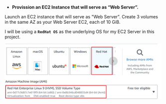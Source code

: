- **Provission an EC2 Instance that will serve as “Web Server”.**

Launch an EC2 instance that will serve as "Web Server". Create 3 volumes in the same AZ as your Web Server EC2, each of 10 GiB.

I will be using a **`RedHat OS`** as the underlying OS for my EC2 Server in this project.

![image](./screenshots/redhart.png)

